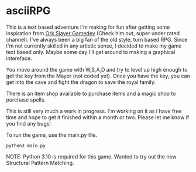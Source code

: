 # asciiRPG
This is a text based adventure I'm making for fun after getting some inspiration from [Ork Slayer Gamedev](https://www.youtube.com/channel/UCAyErYGT7f1hQhMRSphPaiQ) (Check him out, super under rated channel).  I've always been a big fan of the old style, turn based RPG.  Since I'm not currently skilled in any artistic sense, I decided to make my game text based only.  Maybe some day I'll get around to making a graphical intereface. 

You move around the game with W,S,A,D and try to level up high enough to get the key from the Mayor (not coded yet).  Once you have the key, you can get into the cave and fight the dragon to save the royal family.  

There is an item shop available to purchase items and a magic shop to purchase spells.  

This is still very much a work in progress. I'm working on it as I have free time and hope to get it finished within a month or two.  Please let me know if you find any bugs!

To run the game, use the main.py file.

`python3 main.py`

NOTE: Python 3.10 is required for this game.  Wanted to try out the new Structural Pattern Matching.
